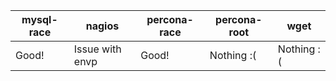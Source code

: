 |mysql-race | nagios          | percona-race | percona-root | wget       |
| --------- |-----------------| -------------|--------------|------------|
| Good!     | Issue with envp | Good!        | Nothing :(   | Nothing :( |
